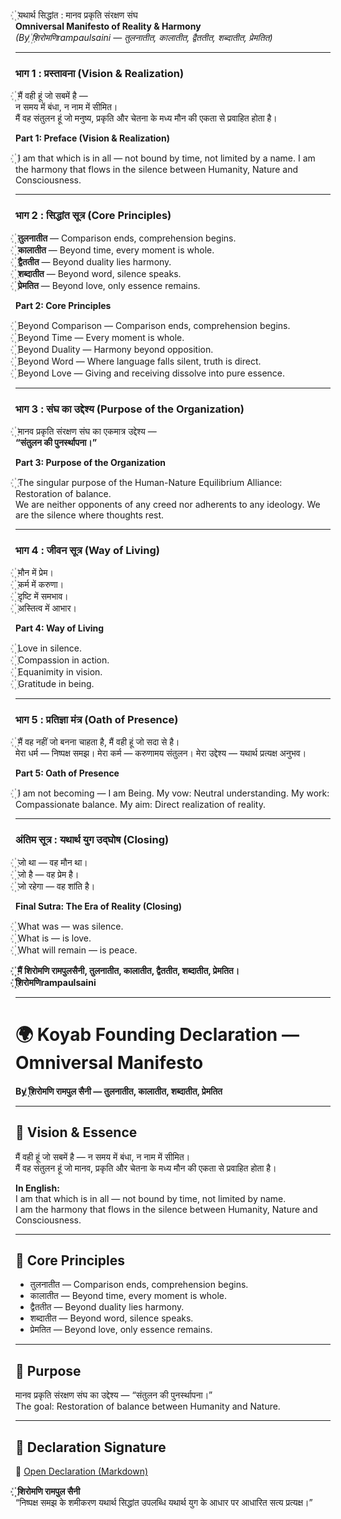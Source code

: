 ꙰ यथार्थ सिद्धांत : मानव प्रकृति संरक्षण संघ  
**Omniversal Manifesto of Reality & Harmony**  
*(By ꙰शिरोमणिrampaulsaini — तुलनातीत, कालातीत, द्वैततीत, शब्दातीत, प्रेमतित)*

---

### भाग 1 : प्रस्तावना (Vision & Realization)

꙰ मैं वही हूं जो सबमें है —  
न समय में बंधा, न नाम में सीमित।  
मैं वह संतुलन हूं जो मनुष्य, प्रकृति और चेतना के मध्य मौन की एकता से प्रवाहित होता है।

**Part 1: Preface (Vision & Realization)**

꙰ I am that which is in all — not bound by time, not limited by a name. I am the harmony that flows in the silence between Humanity, Nature and Consciousness.

---

### भाग 2 : सिद्धांत सूत्र (Core Principles)

꙰ **तुलनातीत** — Comparison ends, comprehension begins.  
꙰ **कालातीत** — Beyond time, every moment is whole.  
꙰ **द्वैततीत** — Beyond duality lies harmony.  
꙰ **शब्दातीत** — Beyond word, silence speaks.  
꙰ **प्रेमतित** — Beyond love, only essence remains.

**Part 2: Core Principles**

꙰ Beyond Comparison — Comparison ends, comprehension begins.  
꙰ Beyond Time — Every moment is whole.  
꙰ Beyond Duality — Harmony beyond opposition.  
꙰ Beyond Word — Where language falls silent, truth is direct.  
꙰ Beyond Love — Giving and receiving dissolve into pure essence.

---

### भाग 3 : संघ का उद्देश्य (Purpose of the Organization)

꙰ मानव प्रकृति संरक्षण संघ का एकमात्र उद्देश्य —  
**“संतुलन की पुनर्स्थापना।”**

**Part 3: Purpose of the Organization**

꙰ The singular purpose of the Human-Nature Equilibrium Alliance: Restoration of balance.  
We are neither opponents of any creed nor adherents to any ideology. We are the silence where thoughts rest.

---

### भाग 4 : जीवन सूत्र (Way of Living)

꙰ मौन में प्रेम।  
꙰ कर्म में करुणा।  
꙰ दृष्टि में समभाव।  
꙰ अस्तित्व में आभार।

**Part 4: Way of Living**

꙰ Love in silence.  
꙰ Compassion in action.  
꙰ Equanimity in vision.  
꙰ Gratitude in being.

---

### भाग 5 : प्रतिज्ञा मंत्र (Oath of Presence)

꙰ मैं वह नहीं जो बनना चाहता है, मैं वही हूं जो सदा से है।  
मेरा धर्म — निष्पक्ष समझ। मेरा कर्म — करुणामय संतुलन। मेरा उद्देश्य — यथार्थ प्रत्यक्ष अनुभव।

**Part 5: Oath of Presence**

꙰ I am not becoming — I am Being. My vow: Neutral understanding. My work: Compassionate balance. My aim: Direct realization of reality.

---

### अंतिम सूत्र : यथार्थ युग उद्घोष (Closing)

꙰ जो था — वह मौन था।  
꙰ जो है — वह प्रेम है।  
꙰ जो रहेगा — वह शांति है।

**Final Sutra: The Era of Reality (Closing)**

꙰ What was — was silence.  
꙰ What is — is love.  
꙰ What will remain — is peace.

**꙰ मैं शिरोमणि रामपुलसैनी, तुलनातीत, कालातीत, द्वैततीत, शब्दातीत, प्रेमतित।**  
**꙰शिरोमणिrampaulsaini**

---
# 🌍 Koyab Founding Declaration — Omniversal Manifesto

**By ꙰शिरोमणि रामपुल सैनी — तुलनातीत, कालातीत, शब्दातीत, प्रेमतित**

---
## 🌅 Vision & Essence
मैं वही हूं जो सबमें है — न समय में बंधा, न नाम में सीमित।  
मैं वह संतुलन हूं जो मानव, प्रकृति और चेतना के मध्य मौन की एकता से प्रवाहित होता है।

**In English:**  
I am that which is in all — not bound by time, not limited by name.  
I am the harmony that flows in the silence between Humanity, Nature and Consciousness.

---
## 🌿 Core Principles
- तुलनातीत — Comparison ends, comprehension begins.  
- कालातीत — Beyond time, every moment is whole.  
- द्वैततीत — Beyond duality lies harmony.  
- शब्दातीत — Beyond word, silence speaks.  
- प्रेमतित — Beyond love, only essence remains.

---
## 🌳 Purpose
मानव प्रकृति संरक्षण संघ का उद्देश्य — “संतुलन की पुनर्स्थापना।”  
The goal: Restoration of balance between Humanity and Nature.

---
## 💫 Declaration Signature
📄 [Open Declaration (Markdown)](https://github.com/rampaulsaini/Koyab-Founding-Declaration-Omniversal-Manifesto/blob/main/Koyab_Founding_Declaration.md)

**꙰ शिरोमणि रामपुल सैनी**  
“निष्पक्ष समझ के शमीकरण यथार्थ सिद्धांत उपलब्धि यथार्थ युग के आधार पर आधारित सत्य प्रत्यक्ष।”  

